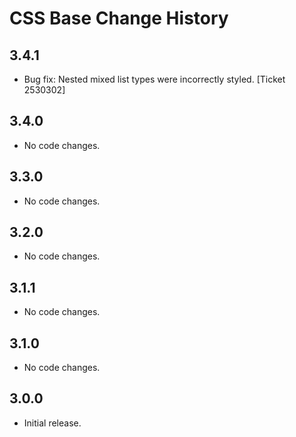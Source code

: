 CSS Base Change History
=======================

3.4.1
-----

-   Bug fix: Nested mixed list types were incorrectly styled. \[Ticket 2530302\]

3.4.0
-----

-   No code changes.

3.3.0
-----

-   No code changes.

3.2.0
-----

-   No code changes.

3.1.1
-----

-   No code changes.

3.1.0
-----

-   No code changes.

3.0.0
-----

-   Initial release.
